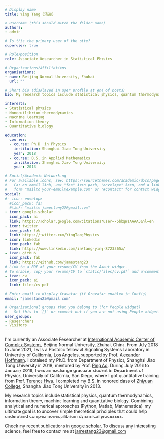 ```yaml
---
# Display name
title: Ying Tang (汤迎)

# Username (this should match the folder name)
authors:
- admin

# Is this the primary user of the site?
superuser: true

# Role/position
role: Associate Researcher in Statistical Physics

# Organizations/Affiliations
organizations:
- name: Beijing Normal University, Zhuhai
  url: ""

# Short bio (displayed in user profile at end of posts)
bio: My research topics include statistical physics, quantum thermodynamics, information theory, machine learning and quantitative biology.

interests:
- Statistical physics
- Nonequilibrium thermodynamics
- Machine learning
- Information theory
- Quantitative biology

education:
  courses:
  - course: Ph.D. in Physics
    institution: Shanghai Jiao Tong University
    year: 2018
  - course: B.S. in Applied Mathematics
    institution: Shanghai Jiao Tong University
    year: 2013

# Social/Academic Networking
# For available icons, see: https://sourcethemes.com/academic/docs/page-builder/#icons
#   For an email link, use "fas" icon pack, "envelope" icon, and a link in the
#   form "mailto:your-email@example.com" or "#contact" for contact widget.
social:
#- icon: envelope
  #icon_pack: fas
  #link: "mailto:jamestang23@gmail.com"
- icon: google-scholar
  icon_pack: ai
  link: https://scholar.google.com/citations?user=-5bbqWsAAAAJ&hl=en
- icon: twitter
  icon_pack: fab
  link: https://twitter.com/YingTangPhysics
- icon: linkedin
  icon_pack: fab
  link: https://www.linkedin.com/in/tang-ying-8723365a/
- icon: github
  icon_pack: fab
  link: https://github.com/jamestang23
# Link to a PDF of your resume/CV from the About widget.
# To enable, copy your resume/CV to `static/files/cv.pdf` and uncomment the lines below.
- icon: cv
  icon_pack: ai
  link: files/cv.pdf

# Enter email to display Gravatar (if Gravatar enabled in Config)
email: "jamestang23@gmail.com"

# Organizational groups that you belong to (for People widget)
#   Set this to `[]` or comment out if you are not using People widget.
user_groups:
- Researchers
- Visitors
---
```


I'm currently an Associate Researcher at [International Academic Center of Complex Systems](https://zkgyy.bnu.edu.cn/index.html), Beijing Normal University, Zhuhai, China. From July 2018 to June 2021, I was a Postdoc fellow at Signaling Systems Laboratory in University of California, Los Angeles, supported by Prof. [Alexander Hoffmann](https://www.signalingsystems.ucla.edu/). I obtained my Ph.D. from Department of Physics, Shanghai Jiao Tong University in 2018, mentored by Prof. [Ping Ao](http://systemsbiology.sjtu.edu.cn/). During July 2016 to January 2018, I was an exchange graduate student in Department of Physics, University of California, San Diego, where I got quantitative training from Prof. [Terence Hwa](https://matisse.ucsd.edu/). I completed my B.S. in honored class of [Zhiyuan College](https://zhiyuan.sjtu.edu.cn/), Shanghai Jiao Tong University in 2013.

My research topics include statistical physics, quantum thermodynamics, information theory, machine learning and quantitative biology. Combining analytical and numerical approaches (Python, Matlab, Mathematica), my ultimate goal is to uncover simple theoretical principles that could help understand complex nonequilibrium dynamical processes.

Check my recent publications in [google scholar](https://scholar.google.com/citations?user=-5bbqWsAAAAJ&hl=en).
To discuss any interesting science, feel free to contact me at jamestang23@gmail.com
